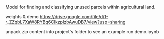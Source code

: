 Model for finding and classifying unused parcels within agricultural land.

weights & demo
https://drive.google.com/file/d/1-r_ZZqbL7XaW8RYBq6CIkzpIzbAwuDB7/view?usp=sharing

unpack zip content into project's folder
to see an example run demo.ipynb
